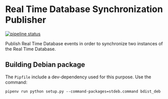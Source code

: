 # Real Time Database Synchronization Publisher
[![pipeline status](https://gitlab.com/sorbotics/rtdb-sync-pub/badges/master/pipeline.svg)](https://gitlab.com/sorbotics/rtdb-sync-pub/commits/master)

Publish Real Time Database events in order to synchronize two instances of the 
Real Time Database.

## Building Debian package

The `Pipfile` include a dev-dependency used for this purpose. Use the command:

    pipenv run python setup.py --command-packages=stdeb.command bdist_deb

